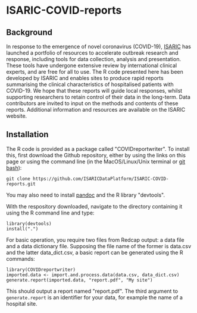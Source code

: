 # ISARIC-COVID-reports

## Background
In response to the emergence of novel coronavirus (COVID-19), [ISARIC](https://isaric.tghn.org/) has launched a portfolio of resources to accelerate outbreak research and response, including tools for data collection, analysis and presentation. These tools have undergone extensive review by international clinical experts, and are free for all to use.
The R code presented here has been developed by ISARIC and enables sites to produce rapid reports summarising the clinical characteristics of hospitalised patients with COVID-19. We hope that these reports will guide local responses, whilst supporting researchers to retain control of their data in the long-term.
Data contributors are invited to input on the methods and contents of these reports. Additional information and resources are available on the ISARIC website.

## Installation

The R code is provided as a package called "COVIDreportwriter". To install this, first download the Github repository, either by using the links on this page or using the command line (in the MacOS/Linux/Unix terminal or [git bash](https://gitforwindows.org/)):

    git clone https://github.com/ISARICDataPlatform/ISARIC-COVID-reports.git

You may also need to install [pandoc](https://pandoc.org/) and the R library "devtools".

With the respository downloaded, navigate to the directory containing it using the R command line and type:

    library(devtools)
    install(".")
    
For basic operation, you require two files from Redcap output: a data file and a data dictionary file. Supposing the file name of the former is data.csv and the latter data_dict.csv, a basic report can be generated using the R commands:

    library(COVIDreportwriter)
    imported.data <- import.and.process.data(data.csv, data_dict.csv)
    generate.report(imported.data, "report.pdf", "My site")
    
This should output a report named "report.pdf". The third argument to `generate.report` is an identifier for your data, for example the name of a hospital site.


